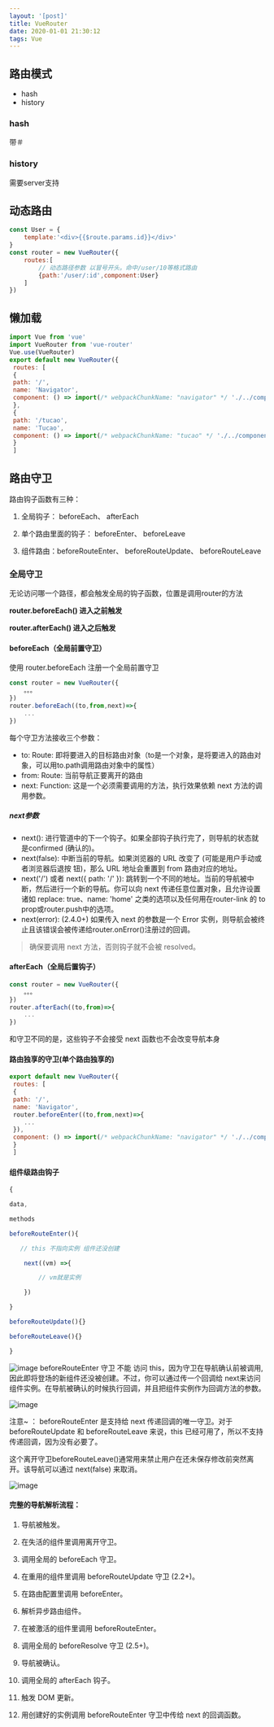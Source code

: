 ```yaml
---
layout: '[post]'
title: VueRouter
date: 2020-01-01 21:30:12
tags: Vue
---
```

## 路由模式
- hash
- history
<!-- more -->

### hash
带＃
### history
需要server支持

## 动态路由

```js
const User = {
    template:'<div>{{$route.params.id}}</div>'
}
const router = new VueRouter({
    routes:[
        // 动态路径参数 以冒号开头。命中/user/10等格式路由
        {path:'/user/:id',component:User}
    ]
})
```
## 懒加载

```js
import Vue from 'vue'
import VueRouter from 'vue-router'
Vue.use(VueRouter)
export default new VueRouter({
 routes: [
 {
 path: '/',
 name: 'Navigator',
 component: () => import(/* webpackChunkName: "navigator" */ './../components/Navigator')
 },
 {
 path: '/tucao',
 name: 'Tucao',
 component: () => import(/* webpackChunkName: "tucao" */ './../components/Tucao')
 }
 ]
```
## 路由守卫
路由钩子函数有三种：
1. 全局钩子： beforeEach、 afterEach

2. 单个路由里面的钩子： beforeEnter、 beforeLeave

3. 组件路由：beforeRouteEnter、 beforeRouteUpdate、 beforeRouteLeave

### 全局守卫
无论访问哪一个路径，都会触发全局的钩子函数，位置是调用router的方法

**router.beforeEach() 进入之前触发**

**router.afterEach() 进入之后触发**

#### beforeEach（全局前置守卫）
使用 router.beforeEach 注册一个全局前置守卫

```js
const router = new VueRouter({
    。。。
})
router.beforeEach((to,from,next)=>{
    ...
})
```
每个守卫方法接收三个参数：
- to: Route: 即将要进入的目标路由对象（to是一个对象，是将要进入的路由对象，可以用to.path调用路由对象中的属性）
- from: Route: 当前导航正要离开的路由
- next: Function: 这是一个必须需要调用的方法，执行效果依赖 next 方法的调用参数。

##### next参数
 - next(): 进行管道中的下一个钩子。如果全部钩子执行完了，则导航的状态就是confirmed (确认的)。
 - next(false): 中断当前的导航。如果浏览器的 URL 改变了 (可能是用户手动或者浏览器后退按 钮)，那么 URL 地址会重置到 from 路由对应的地址。
 - next('/') 或者 next({ path: '/' }): 跳转到一个不同的地址。当前的导航被中断，然后进行一个新的导航。你可以向 next 传递任意位置对象，且允许设置诸如 replace: true、name: 'home' 之类的选项以及任何用在router-link 的 to prop或router.push中的选项。
 - next(error): (2.4.0+) 如果传入 next 的参数是一个 Error 实例，则导航会被终止且该错误会被传递给router.onError()注册过的回调。

> 确保要调用 next 方法，否则钩子就不会被 resolved。

#### afterEach（全局后置钩子）

```js
const router = new VueRouter({
    。。。
})
router.afterEach((to,from)=>{
    ...
})
```
和守卫不同的是，这些钩子不会接受 next 函数也不会改变导航本身
#### 路由独享的守卫(单个路由独享的)

```js
export default new VueRouter({
 routes: [
 {
 path: '/',
 name: 'Navigator',
 router.beforeEnter((to,from,next)=>{
    ...
 }),
 component: () => import(/* webpackChunkName: "navigator" */ './../components/Navigator')
 }
 ]
```
#### 组件级路由钩子

```js
{

data,

methods

beforeRouteEnter(){

   // this 不指向实例 组件还没创建

    next((vm) =>{

        // vm就是实例

    })

}

beforeRouteUpdate(){}

beforeRouteLeave(){}

}

```

![image](luyou1.png)
beforeRouteEnter 守卫 不能 访问 this，因为守卫在导航确认前被调用,因此即将登场的新组件还没被创建。不过，你可以通过传一个回调给 next来访问组件实例。在导航被确认的时候执行回调，并且把组件实例作为回调方法的参数。

![image](luyou2.png)

注意~ ： beforeRouteEnter 是支持给 next 传递回调的唯一守卫。对于 beforeRouteUpdate 和 beforeRouteLeave 来说，this 已经可用了，所以不支持传递回调，因为没有必要了。

这个离开守卫beforeRouteLeave()通常用来禁止用户在还未保存修改前突然离开。该导航可以通过 next(false) 来取消。

![image](luyou3.png)

#### 完整的导航解析流程：

1. 导航被触发。

2. 在失活的组件里调用离开守卫。

3. 调用全局的 beforeEach 守卫。

4. 在重用的组件里调用 beforeRouteUpdate 守卫 (2.2+)。

5. 在路由配置里调用 beforeEnter。

6. 解析异步路由组件。

7. 在被激活的组件里调用 beforeRouteEnter。

8. 调用全局的 beforeResolve 守卫 (2.5+)。

9. 导航被确认。

10. 调用全局的 afterEach 钩子。

11. 触发 DOM 更新。

12. 用创建好的实例调用 beforeRouteEnter 守卫中传给 next 的回调函数。


